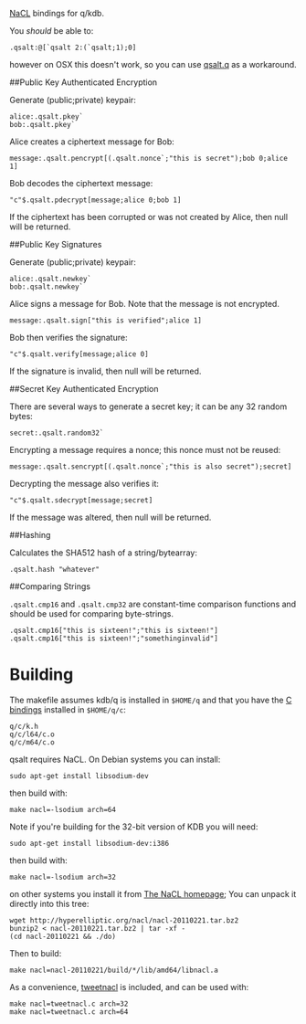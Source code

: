 [NaCL](http://nacl.cr.yp.to/) bindings for q/kdb.

You *should* be able to:

    .qsalt:@[`qsalt 2:(`qsalt;1);0]

however on OSX this doesn't work, so you can use [qsalt.q](qsalt.q) as a workaround.

##Public Key Authenticated Encryption

Generate (public;private) keypair:

    alice:.qsalt.pkey`
    bob:.qsalt.pkey`

Alice creates a ciphertext message for Bob:

    message:.qsalt.pencrypt[(.qsalt.nonce`;"this is secret");bob 0;alice 1]

Bob decodes the ciphertext message:

    "c"$.qsalt.pdecrypt[message;alice 0;bob 1]

If the ciphertext has been corrupted or was not created by Alice, then null will be returned.

##Public Key Signatures

Generate (public;private) keypair:

    alice:.qsalt.newkey`
    bob:.qsalt.newkey`

Alice signs a message for Bob. Note that the message is not encrypted.

    message:.qsalt.sign["this is verified";alice 1]

Bob then verifies the signature:

    "c"$.qsalt.verify[message;alice 0]

If the signature is invalid, then null will be returned.

##Secret Key Authenticated Encryption

There are several ways to generate a secret key; it can be any 32 random bytes:

    secret:.qsalt.random32`

Encrypting a message requires a nonce; this nonce must not be reused:

    message:.qsalt.sencrypt[(.qsalt.nonce`;"this is also secret");secret]

Decrypting the message also verifies it:

    "c"$.qsalt.sdecrypt[message;secret]

If the message was altered, then null will be returned.

##Hashing

Calculates the SHA512 hash of a string/bytearray:

    .qsalt.hash "whatever"

##Comparing Strings

`.qsalt.cmp16` and `.qsalt.cmp32` are constant-time comparison functions and should be used for comparing byte-strings.

    .qsalt.cmp16["this is sixteen!";"this is sixteen!"]
    .qsalt.cmp16["this is sixteen!";"somethinginvalid"]

# Building
The makefile assumes kdb/q is installed in `$HOME/q` and that you have
the [C bindings](http://kx.com/q/d/c.htm) installed in `$HOME/q/c`:

    q/c/k.h
    q/c/l64/c.o
    q/c/m64/c.o

qsalt requires NaCL. On Debian systems you can install:

    sudo apt-get install libsodium-dev

then build with:

    make nacl=-lsodium arch=64

Note if you're building for the 32-bit version of KDB you will need:

    sudo apt-get install libsodium-dev:i386

then build with:

    make nacl=-lsodium arch=32

on other systems you install it from [The NaCL homepage](http://nacl.cr.yp.to/install.html); You can unpack it directly into this tree:

    wget http://hyperelliptic.org/nacl/nacl-20110221.tar.bz2
    bunzip2 < nacl-20110221.tar.bz2 | tar -xf -
    (cd nacl-20110221 && ./do)

Then to build:

    make nacl=nacl-20110221/build/*/lib/amd64/libnacl.a

As a convenience, [tweetnacl](tweetnacl.c) is included, and can be used with:

    make nacl=tweetnacl.c arch=32
    make nacl=tweetnacl.c arch=64



